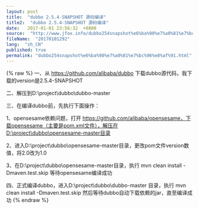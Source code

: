 ```yaml
---
layout: post
title:  "dubbo 2.5.4-SNAPSHOT 源码编译"
title2:  "dubbo 2.5.4-SNAPSHOT 源码编译"
date:   2017-01-01 23:56:32  +0800
source:  "http://www.jfox.info/dubbo254snapshot%e6%ba%90%e7%a0%81%e7%bc%96%e8%af%91.html"
fileName:  "20170101292"
lang:  "zh_CN"
published: true
permalink: "dubbo254snapshot%e6%ba%90%e7%a0%81%e7%bc%96%e8%af%91.html"
---
```

{% raw %}
一、从  https://github.com/alibaba/dubbo  下载dubbo源代码，我下载的version是2.5.4-SNAPSHOT

二、解压到D:\project\dubbo\dubbo-master

三、在编译dubbo前，先执行下面操作：

1、opensesame依赖问题，打开 https://github.com/alibaba/opensesame，下载opensesame（主要是pom.xml文件），解压在D:\project\dubbo\opensesame-master目录

2、进入D:\project\dubbo\opensesame-master目录，更改pom文件version数值，将2.0改为1.0

3、在D:\project\dubbo\opensesame-master目录，执行 mvn clean install -Dmaven.test.skip  等待opensesame编译成功

四、正式编译dubbo，进入D:\project\dubbo\dubbo-master 目录，执行 mvn clean install -Dmaven.test.skip  然后等待dubbo自动下载依赖的jar，直至编译成功
{% endraw %}
